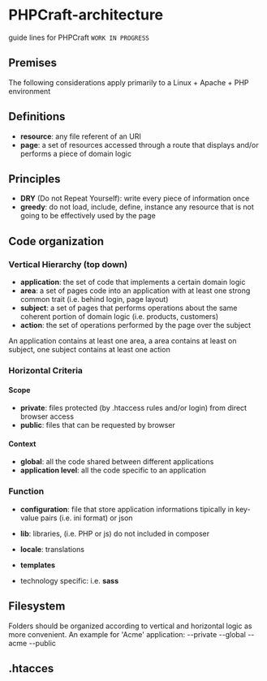 # PHPCraft-architecture

guide lines for PHPCraft `WORK IN PROGRESS`

## Premises
The following considerations apply primarily to a Linux + Apache + PHP environment

## Definitions
* __resource__: any file referent of an URI 
* __page__: a set of resources accessed through a route that displays and/or performs a piece of domain logic

## Principles
* __DRY__ (Do not Repeat Yourself): write every piece of information once
* __greedy__: do not load, include, define, instance any resource that is not going to be effectively used by the page

## Code organization

### Vertical Hierarchy (top down)
* __application__: the set of code that implements a certain domain logic
* __area__: a set of pages code into an application with at least one strong common trait  (i.e. behind login,  page layout)
* __subject__: a set of pages that performs operations about the same coherent portion of domain logic (i.e. products, customers)
* __action__: the set of operations performed by the page over the subject
 
An application contains at least one area, a area contains at least on subject, one subject contains at least one action

### Horizontal Criteria
#### Scope
* __private__: files protected (by .htaccess rules and/or login) from direct browser access
* __public__: files that can be requested by browser

#### Context
* __global__: all the code shared between different applications
* __application level__: all the code specific to an application

### Function
* __configuration__: file that store application informations tipically in key-value pairs (i.e. ini format) or json
* __lib__: libraries, (i.e. PHP or js) do not included in composer
* __locale__: translations
* __templates__

* technology specific: i.e. __sass__

## Filesystem
Folders should be organized according to vertical and horizontal logic as more convenient. An example for 'Acme' application:
--private
  --global
  --acme
--public

## .htacces
